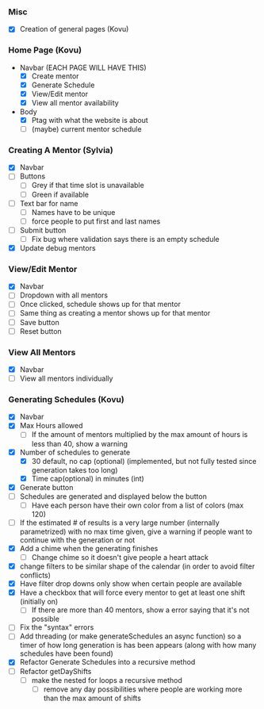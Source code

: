 ### Misc
- [x] Creation of general pages (Kovu)
### Home Page (Kovu)
- Navbar (EACH PAGE WILL HAVE THIS)
    - [x] Create mentor
    - [x] Generate Schedule
    - [x] View/Edit mentor
    - [x] View all mentor availability
- Body
    - [x] Ptag with what the website is about
    - [ ] (maybe) current mentor schedule
### Creating A Mentor (Sylvia)
- [x] Navbar
- [ ] Buttons
    - [ ] Grey if that time slot is unavailable
    - [ ] Green if available
- [ ] Text bar for name
    - [ ] Names have to be unique 
    - [ ] force people to put first and last names
- [ ] Submit button
    - [ ] Fix bug where validation says there is an empty schedule
- [x] Update debug mentors
### View/Edit  Mentor
- [x] Navbar
- [ ] Dropdown with all mentors
- [ ] Once clicked, schedule shows up for that mentor
- [ ] Same thing as creating a mentor shows up for that mentor
- [ ] Save button
- [ ] Reset button
### View All Mentors
- [x] Navbar
- [ ] View all mentors individually
### Generating Schedules (Kovu)
- [x] Navbar
- [x] Max Hours allowed
    - [ ] If the amount of mentors multiplied by the max amount of hours is less than 40, show a warning
- [x] Number of schedules to generate
    - [x] 30 default, no cap (optional) (implemented, but not fully tested since generation takes too long)
    - [x] Time cap(optional) in minutes (int)
- [x] Generate button
- [ ] Schedules are generated and displayed below the button
    - [ ] Have each person have their own color from a list of colors (max 120)
- [ ] If the estimated # of results is a very large number (internally parametrized) with no max time given, give a warning if people want to continue with the generation or not
- [x] Add a chime when the generating finishes
    -[ ] Change chime so it doesn't give people a heart attack
- [x] change filters to be similar shape of the calendar (in order to avoid filter conflicts)
- [x] Have filter drop downs only show when certain people are available 
- [x] Have a checkbox that will force every mentor to get at least one shift (initially on)
    - [ ] If there are more than 40 mentors, show a error saying that it's not possible
- [ ] Fix the "syntax" errors
- [ ] Add threading (or make generateSchedules an async function) so a timer of how long generation is has been appears (along with how many schedules have been found)
- [x] Refactor Generate Schedules into a recursive method
- [ ] Refactor getDayShifts
    - [ ] make the nested for loops a recursive method
        - [ ] remove any day possibilities where people are working more than the max amount of shifts